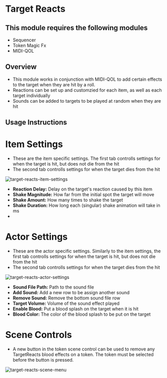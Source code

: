 # Target Reacts
## This module requires the following modules
- Sequencer
- Token Magic Fx
- MIDI-QOL

## Overview
- This module works in conjunction with MIDI-QOL to add certain effects to the target when they are hit by a roll. 
- Reactions can be set up and customzied for each item, as well as each target individually
- Sounds can be added to targets to be played at random when they are hit

## Usage Instructions

# Item Settings
- These are the item specific settings. The first tab controlls settings for when the target is hit, but does not die from the hit
- The second tab controlls settings for when the target dies from the hit 

![target-reacts-item-settings](https://user-images.githubusercontent.com/32877348/142693460-f01692ab-0783-4fed-b889-89c407a7a74e.png)
- **Reaction Delay:** Delay on the target's reaction caused by this item 
- **Shake Magnitude:** How far from the initial spot the target will move
- **Shake Amount:** How many times to shake the target
- **Shake Duration:** How long each (singular) shake animation will take in ms
- 
# Actor Settings
- These are the actor specific settings. Similarly to the item settings, the first tab controlls settings for when the target is hit, but does not die from the hit
- The second tab controlls settings for when the target dies from the hit 

![target-reacts-actor-settings](https://user-images.githubusercontent.com/32877348/142693877-d37d92c6-fc0d-4705-bc48-2c4330d8e5e9.png)
- **Sound File Path:** Path to the sound file 
- **Add Sound:** Add a new row to be assign another sound
- **Remove Sound:** Remove the bottom sound file row
- **Target Volume:** Volume of the sound effect played
- **Enable Blood:** Put a blood splash on the target when it is hit
- **Blood Color:** The color of the blood splash to be put on the target

# Scene Controls
- A new button in the token scene control can be used to remove any TargetReacts blood effects on a token. The token must be selected before the button is pressed. 

![target-reacts-scene-menu](https://user-images.githubusercontent.com/32877348/142694361-f842cf86-d0f6-4235-b5ba-881ef0a54a97.png)
